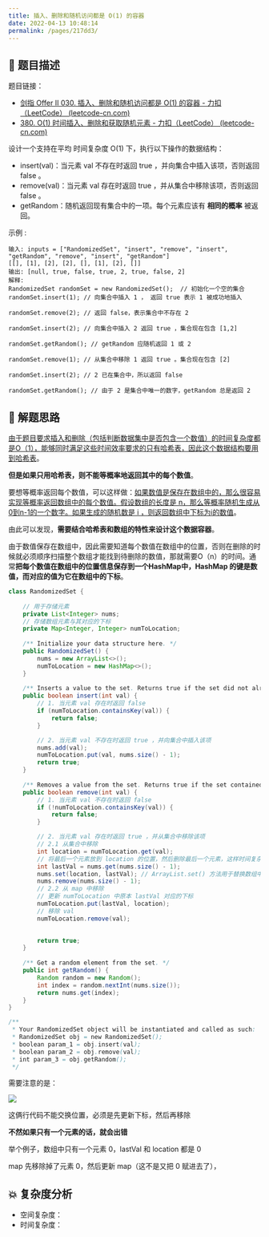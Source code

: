```yaml
---
title: 插入、删除和随机访问都是 O(1) 的容器
date: 2022-04-13 10:48:14
permalink: /pages/217dd3/
---
```

## 📃 题目描述

题目链接：

- [剑指 Offer II 030. 插入、删除和随机访问都是 O(1) 的容器 - 力扣（LeetCode） (leetcode-cn.com)](https://leetcode-cn.com/problems/FortPu/)
- [380. O(1) 时间插入、删除和获取随机元素 - 力扣（LeetCode） (leetcode-cn.com)](https://leetcode-cn.com/problems/insert-delete-getrandom-o1/)

设计一个支持在平均 时间复杂度 O(1) 下，执行以下操作的数据结构：

- insert(val)：当元素 val 不存在时返回 true ，并向集合中插入该项，否则返回 false 。
- remove(val)：当元素 val 存在时返回 true ，并从集合中移除该项，否则返回 false 。
- getRandom：随机返回现有集合中的一项。每个元素应该有 **相同的概率** 被返回。


示例 :

```
输入: inputs = ["RandomizedSet", "insert", "remove", "insert", "getRandom", "remove", "insert", "getRandom"]
[[], [1], [2], [2], [], [1], [2], []]
输出: [null, true, false, true, 2, true, false, 2]
解释:
RandomizedSet randomSet = new RandomizedSet();  // 初始化一个空的集合
randomSet.insert(1); // 向集合中插入 1 ， 返回 true 表示 1 被成功地插入

randomSet.remove(2); // 返回 false，表示集合中不存在 2 

randomSet.insert(2); // 向集合中插入 2 返回 true ，集合现在包含 [1,2] 

randomSet.getRandom(); // getRandom 应随机返回 1 或 2 

randomSet.remove(1); // 从集合中移除 1 返回 true 。集合现在包含 [2] 

randomSet.insert(2); // 2 已在集合中，所以返回 false 

randomSet.getRandom(); // 由于 2 是集合中唯一的数字，getRandom 总是返回 2 
```

## 🔔 解题思路

<u>由于题目要求插入和删除（包括判断数据集中是否包含一个数值）的时间复杂度都是O（1），能够同时满足这些时间效率要求的只有哈希表，因此这个数据结构要用到哈希表</u>。

**但是如果只用哈希表，则不能等概率地返回其中的每个数值**。

要想等概率返回每个数值，可以这样做：<u>如果数值是保存在数组中的，那么很容易实现等概率返回数组中的每个数值。假设数组的长度是 n，那么等概率随机生成从0到n-1的一个数字。如果生成的随机数是 i ，则返回数组中下标为i的数值</u>。

由此可以发现，**需要结合哈希表和数组的特性来设计这个数据容器**。

由于数值保存在数组中，因此需要知道每个数值在数组中的位置，否则在删除的时候就必须顺序扫描整个数组才能找到待删除的数值，那就需要O（n）的时间。通常**把每个数值在数组中的位置信息保存到一个HashMap中，HashMap 的键是数值，而对应的值为它在数组中的下标**。


```java
class RandomizedSet {
    
    // 用于存储元素
    private List<Integer> nums;
    // 存储数组元素与其对应的下标
    private Map<Integer, Integer> numToLocation;
    
    /** Initialize your data structure here. */
    public RandomizedSet() {
        nums = new ArrayList<>();
        numToLocation = new HashMap<>();
    }
    
    /** Inserts a value to the set. Returns true if the set did not already contain the specified element. */
    public boolean insert(int val) {
        // 1. 当元素 val 存在时返回 false
        if (numToLocation.containsKey(val)) {
            return false;
        }

        // 2. 当元素 val 不存在时返回 true ，并向集合中插入该项
        nums.add(val);
        numToLocation.put(val, nums.size() - 1);
        return true;
    }
    
    /** Removes a value from the set. Returns true if the set contained the specified element. */
    public boolean remove(int val) {
        // 1. 当元素 val 不存在时返回 false
        if (!numToLocation.containsKey(val)) {
            return false;
        }

        // 2. 当元素 val 存在时返回 true ，并从集合中移除该项
        // 2.1 从集合中移除
        int location = numToLocation.get(val);
        // 将最后一个元素放到 location 的位置，然后删除最后一个元素，这样时间复杂度只有 O(1)
        int lastVal = nums.get(nums.size() - 1);
        nums.set(location, lastVal); // ArrayList.set() 方法用于替换数组中指定索引位置的元素
        nums.remove(nums.size() - 1);
        // 2.2 从 map 中移除
        // 更新 numToLocation 中原本 lastVal 对应的下标
        numToLocation.put(lastVal, location);
        // 移除 val
        numToLocation.remove(val);
        

        return true;
    }
    
    /** Get a random element from the set. */
    public int getRandom() {
        Random random = new Random();
        int index = random.nextInt(nums.size());
        return nums.get(index);
    }
}

/**
 * Your RandomizedSet object will be instantiated and called as such:
 * RandomizedSet obj = new RandomizedSet();
 * boolean param_1 = obj.insert(val);
 * boolean param_2 = obj.remove(val);
 * int param_3 = obj.getRandom();
 */
```

需要注意的是：

![](https://cs-wiki.oss-cn-shanghai.aliyuncs.com/img/20220413112106.png)



这俩行代码不能交换位置，必须是先更新下标，然后再移除

**不然如果只有一个元素的话，就会出错**

举个例子，数组中只有一个元素 0，lastVal 和 location 都是 0

map 先移除掉了元素 0，然后更新 map（这不是又把 0 赋进去了），

## 💥 复杂度分析

- 空间复杂度：
- 时间复杂度：

